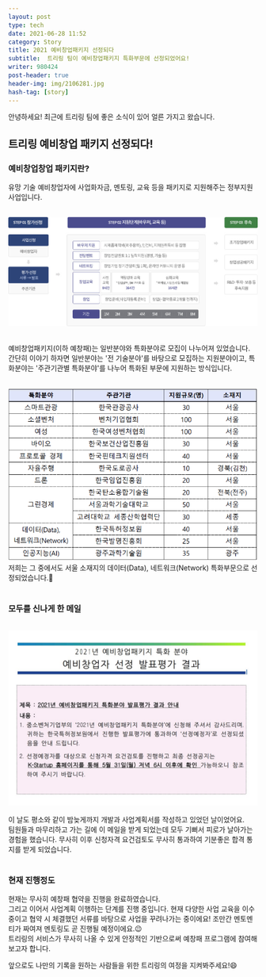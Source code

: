 ```yaml
---
layout: post
type: tech
date: 2021-06-28 11:52
category: Story
title: 2021 예비창업패키지 선정되다
subtitle:  트리링 팀이 예비창업패키지 특화부문에 선정되었어요!
writer: 980424
post-header: true
header-img: img/2106281.jpg
hash-tag: [story]
---
```


안녕하세요! 최근에 트리링 팀에 좋은 소식이 있어 얼른 가지고 왔습니다.



## 트리링 예비창업 패키지 선정되다!

### 예비창업창업 패키지란?

유망 기술 예비창업자에 사업화자금, 멘토링, 교육 등을 패키지로 지원해주는 정부지원사업입니다.


<br><img src="img/사업절차.jpg" style="zoom: 70%; display: center;"><br><br>

예비창업패키지(이하 예창패)는 일반분야와 특화분야로 모집이 나누어져 있었습니다.<br>
간단히 이야기 하자면 일반분야는 '전 기술분야'를 바탕으로 모집하는 지원분야이고, 특화분야는 '주관기관별 특화분야'를 나누어 특화된 부문에 지원하는 방식입니다. 

<br><img src="img/주관기관.png" style="zoom: 70%; display: center;"><br>
저희는 그 중에서도 서울 소재지의 데이터(Data), 네트워크(Network) 특화부문으로 선정되었습니다.🎉<br><br>



### 모두를 신나게 한 메일
<br><img src="img/합격사진.jpg" style="zoom:50%; display: center;">

이 날도 평소와 같이 밤늦게까지 개발과 사업계획서를 작성하고 있었던 날이었어요.<br>
팀원들과 마무리하고 가는 길에 이 메일을 받게 되었는데 모두 기뻐서 피로가 날아가는 경험을 했습니다. 
무사히 이후 신청자격 요건검토도 무사히 통과하여 기분좋은 합격 통지를 받게 되었습니다.<br><br>



### 현재 진행정도

현재는 무사히 예창패 협약을 진행을 완료하였습니다.<br>
그리고 이어서 사업계획 이행하는 단계를 진행 중입니다. 현재 다양한 사업 교육을 이수 중이고 협약 시 체결했던 서류를 바탕으로 사업을 꾸려나가는 중이에요!
조만간 멘토멘티가 짜여져 멘토링도 곧 진행될 예정이에요.😉<br>
트리링의 서비스가 무사히 나올 수 있게 안정적인 기반으로써 예창패 프로그램에 참여해보고자 합니다.

앞으로도 나만의 기록을 원하는 사람들을 위한 트리링의 여정을 지켜봐주세요!😄




